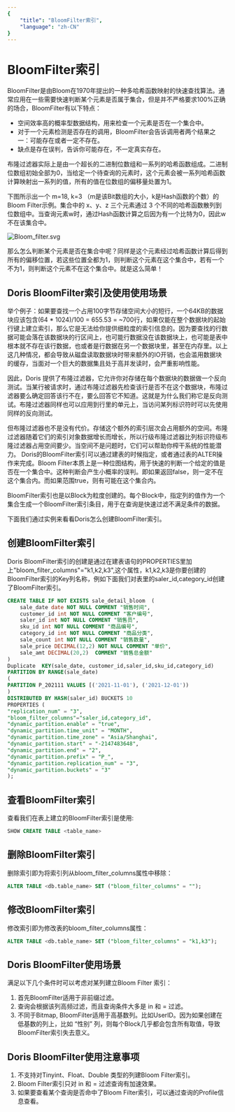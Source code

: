 ```yaml
---
{
    "title": "BloomFilter索引",
    "language": "zh-CN"
}
---
```


<!--
Licensed to the Apache Software Foundation (ASF) under one
or more contributor license agreements.  See the NOTICE file
distributed with this work for additional information
regarding copyright ownership.  The ASF licenses this file
to you under the Apache License, Version 2.0 (the
"License"); you may not use this file except in compliance
with the License.  You may obtain a copy of the License at

  http://www.apache.org/licenses/LICENSE-2.0

Unless required by applicable law or agreed to in writing,
software distributed under the License is distributed on an
"AS IS" BASIS, WITHOUT WARRANTIES OR CONDITIONS OF ANY
KIND, either express or implied.  See the License for the
specific language governing permissions and limitations
under the License.
-->

# BloomFilter索引

BloomFilter是由Bloom在1970年提出的一种多哈希函数映射的快速查找算法。通常应用在一些需要快速判断某个元素是否属于集合，但是并不严格要求100%正确的场合，BloomFilter有以下特点：

- 空间效率高的概率型数据结构，用来检查一个元素是否在一个集合中。
- 对于一个元素检测是否存在的调用，BloomFilter会告诉调用者两个结果之一：可能存在或者一定不存在。
- 缺点是存在误判，告诉你可能存在，不一定真实存在。

布隆过滤器实际上是由一个超长的二进制位数组和一系列的哈希函数组成。二进制位数组初始全部为0，当给定一个待查询的元素时，这个元素会被一系列哈希函数计算映射出一系列的值，所有的值在位数组的偏移量处置为1。

下图所示出一个 m=18, k=3 （m是该Bit数组的大小，k是Hash函数的个数）的Bloom Filter示例。集合中的 x、y、z 三个元素通过 3 个不同的哈希函数散列到位数组中。当查询元素w时，通过Hash函数计算之后因为有一个比特为0，因此w不在该集合中。

![Bloom_filter.svg](https://doris.apache.org/images/Bloom_filter.svg.png)

那么怎么判断某个元素是否在集合中呢？同样是这个元素经过哈希函数计算后得到所有的偏移位置，若这些位置全都为1，则判断这个元素在这个集合中，若有一个不为1，则判断这个元素不在这个集合中。就是这么简单！

## Doris BloomFilter索引及使用使用场景

举个例子：如果要查找一个占用100字节存储空间大小的短行，一个64KB的数据块应该包含(64 * 1024)/100 = 655.53 = ~700行，如果仅能在整个数据块的起始行键上建立索引，那么它是无法给你提供细粒度的索引信息的。因为要查找的行数据可能会落在该数据块的行区间上，也可能行数据没在该数据块上，也可能是表中根本就不存在该行数据，也或者是行数据在另一个数据块里，甚至在内存里。以上这几种情况，都会导致从磁盘读取数据块时带来额外的IO开销，也会滥用数据块的缓存，当面对一个巨大的数据集且处于高并发读时，会严重影响性能。

因此，Doris 提供了布隆过滤器，它允许你对存储在每个数据块的数据做一个反向测试。当某行被请求时，通过布隆过滤器先检查该行是否不在这个数据块，布隆过滤器要么确定回答该行不在，要么回答它不知道。这就是为什么我们称它是反向测试。布隆过滤器同样也可以应用到行里的单元上，当访问某列标识符时可以先使用同样的反向测试。

但布隆过滤器也不是没有代价。存储这个额外的索引层次会占用额外的空间。布隆过滤器随着它们的索引对象数据增长而增长，所以行级布隆过滤器比列标识符级布隆过滤器占用空间要少。当空间不是问题时，它们可以帮助你榨干系统的性能潜力。
Doris的BloomFilter索引可以通过建表的时候指定，或者通过表的ALTER操作来完成。Bloom Filter本质上是一种位图结构，用于快速的判断一个给定的值是否在一个集合中。这种判断会产生小概率的误判。即如果返回false，则一定不在这个集合内。而如果范围true，则有可能在这个集合内。

BloomFilter索引也是以Block为粒度创建的。每个Block中，指定列的值作为一个集合生成一个BloomFilter索引条目，用于在查询是快速过滤不满足条件的数据。

下面我们通过实例来看看Doris怎么创建BloomFilter索引。

## 创建BloomFilter索引

Doris BloomFilter索引的创建是通过在建表语句的PROPERTIES里加上"bloom_filter_columns"="k1,k2,k3",这个属性，k1,k2,k3是你要创建的BloomFilter索引的Key列名称，例如下面我们对表里的saler_id,category_id创建了BloomFilter索引。

```sql
CREATE TABLE IF NOT EXISTS sale_detail_bloom  (
    sale_date date NOT NULL COMMENT "销售时间",
    customer_id int NOT NULL COMMENT "客户编号",
    saler_id int NOT NULL COMMENT "销售员",
    sku_id int NOT NULL COMMENT "商品编号",
    category_id int NOT NULL COMMENT "商品分类",
    sale_count int NOT NULL COMMENT "销售数量",
    sale_price DECIMAL(12,2) NOT NULL COMMENT "单价",
    sale_amt DECIMAL(20,2)  COMMENT "销售总金额"
)
Duplicate  KEY(sale_date, customer_id,saler_id,sku_id,category_id)
PARTITION BY RANGE(sale_date)
(
PARTITION P_202111 VALUES [('2021-11-01'), ('2021-12-01'))
)
DISTRIBUTED BY HASH(saler_id) BUCKETS 10
PROPERTIES (
"replication_num" = "3",
"bloom_filter_columns"="saler_id,category_id",
"dynamic_partition.enable" = "true",
"dynamic_partition.time_unit" = "MONTH",
"dynamic_partition.time_zone" = "Asia/Shanghai",
"dynamic_partition.start" = "-2147483648",
"dynamic_partition.end" = "2",
"dynamic_partition.prefix" = "P_",
"dynamic_partition.replication_num" = "3",
"dynamic_partition.buckets" = "3"
);
```

## 查看BloomFilter索引

查看我们在表上建立的BloomFilter索引是使用:

```sql
SHOW CREATE TABLE <table_name>
```

## 删除BloomFilter索引

删除索引即为将索引列从bloom_filter_columns属性中移除：

```sql
ALTER TABLE <db.table_name> SET ("bloom_filter_columns" = "");
```

## 修改BloomFilter索引

修改索引即为修改表的bloom_filter_columns属性：

```sql
ALTER TABLE <db.table_name> SET ("bloom_filter_columns" = "k1,k3");
```

## **Doris BloomFilter使用场景**

满足以下几个条件时可以考虑对某列建立Bloom Filter 索引：

1. 首先BloomFilter适用于非前缀过滤。
2. 查询会根据该列高频过滤，而且查询条件大多是 in 和 = 过滤。
3. 不同于Bitmap, BloomFilter适用于高基数列。比如UserID。因为如果创建在低基数的列上，比如 “性别” 列，则每个Block几乎都会包含所有取值，导致BloomFilter索引失去意义。

## **Doris BloomFilter使用注意事项**

1. 不支持对Tinyint、Float、Double 类型的列建Bloom Filter索引。
2. Bloom Filter索引只对 in 和 = 过滤查询有加速效果。
3. 如果要查看某个查询是否命中了Bloom Filter索引，可以通过查询的Profile信息查看。
